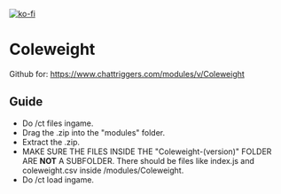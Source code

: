 [![ko-fi](https://ko-fi.com/img/githubbutton_sm.svg)](https://ko-fi.com/B0B2K92P3)
# Coleweight
Github for:
https://www.chattriggers.com/modules/v/Coleweight
## Guide
- Do /ct files ingame.
- Drag the .zip into the "modules" folder.
- Extract the .zip.
- MAKE SURE THE FILES INSIDE THE "Coleweight-(version)" FOLDER ARE **NOT** A SUBFOLDER. There should be files like index.js and coleweight.csv inside /modules/Coleweight.
- Do /ct load ingame.
